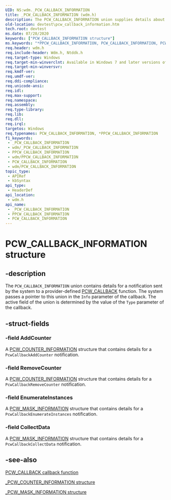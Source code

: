 ```yaml
---
UID: NS:wdm._PCW_CALLBACK_INFORMATION
title: _PCW_CALLBACK_INFORMATION (wdm.h)
description: The PCW_CALLBACK_INFORMATION union supplies details about the notification to send. A provider passes a pointer to this union as a parameter to the PcwCallback function.
old-location: devtest\pcw_callback_information.htm
tech.root: devtest
ms.date: 07/28/2020
keywords: ["PCW_CALLBACK_INFORMATION structure"]
ms.keywords: "*PPCW_CALLBACK_INFORMATION, PCW_CALLBACK_INFORMATION, PCW_CALLBACK_INFORMATION union [Driver Development Tools], PPCW_CALLBACK_INFORMATION, PPCW_CALLBACK_INFORMATION union pointer [Driver Development Tools], _PCW_CALLBACK_INFORMATION, devtest.pcw_callback_information, km_pcw_d44ee92a-c8a0-4da9-8739-cf5443ee2d85.xml, wdm/PCW_CALLBACK_INFORMATION, wdm/PPCW_CALLBACK_INFORMATION"
req.header: wdm.h
req.include-header: Wdm.h, Ntddk.h
req.target-type: Windows
req.target-min-winverclnt: Available in Windows 7 and later versions of Windows.
req.target-min-winversvr: 
req.kmdf-ver: 
req.umdf-ver: 
req.ddi-compliance: 
req.unicode-ansi: 
req.idl: 
req.max-support: 
req.namespace: 
req.assembly: 
req.type-library: 
req.lib: 
req.dll: 
req.irql: 
targetos: Windows
req.typenames: PCW_CALLBACK_INFORMATION, *PPCW_CALLBACK_INFORMATION
f1_keywords:
 - _PCW_CALLBACK_INFORMATION
 - wdm/_PCW_CALLBACK_INFORMATION
 - PPCW_CALLBACK_INFORMATION
 - wdm/PPCW_CALLBACK_INFORMATION
 - PCW_CALLBACK_INFORMATION
 - wdm/PCW_CALLBACK_INFORMATION
topic_type:
 - APIRef
 - kbSyntax
api_type:
 - HeaderDef
api_location:
 - wdm.h
api_name:
 - _PCW_CALLBACK_INFORMATION
 - PPCW_CALLBACK_INFORMATION
 - PCW_CALLBACK_INFORMATION
---
```


# PCW_CALLBACK_INFORMATION structure


## -description

The `PCW_CALLBACK_INFORMATION` union contains details for a notification sent by the system to a provider-defined [PCW_CALLBACK](nc-wdm-pcw_callback.md) function. The system passes a pointer to this union in the `Info` parameter of the callback. The active field of the union is determined by the value of the `Type` parameter of the callback.

## -struct-fields

### -field AddCounter

A [PCW_COUNTER_INFORMATION](ns-wdm-_pcw_counter_information.md) structure that contains details for a `PcwCallbackAddCounter` notification.

### -field RemoveCounter

A [PCW_COUNTER_INFORMATION](ns-wdm-_pcw_counter_information.md) structure that contains details for a `PcwCallbackRemoveCounter` notification.

### -field EnumerateInstances

A [PCW_MASK_INFORMATION](ns-wdm-_pcw_mask_information.md) structure that contains details for a `PcwCallbackEnumerateInstances` notification.

### -field CollectData

A [PCW_MASK_INFORMATION](ns-wdm-_pcw_mask_information.md) structure that contains details for a `PcwCallbackCollectData` notification.

## -see-also

[PCW_CALLBACK callback function](nc-wdm-pcw_callback.md)

[_PCW_COUNTER_INFORMATION structure](ns-wdm-_pcw_counter_information.md)

[_PCW_MASK_INFORMATION structure](ns-wdm-_pcw_mask_information.md)

